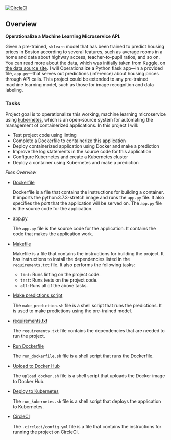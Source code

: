 [![CircleCI](https://dl.circleci.com/status-badge/img/gh/lynnemunini/ml-microservice-kubernetes/tree/main.svg?style=svg)](https://dl.circleci.com/status-badge/redirect/gh/lynnemunini/ml-microservice-kubernetes/tree/main)

## Overview

**Operationalize a Machine Learning Microservice API.**


Given a pre-trained, `sklearn` model that has been trained to predict housing prices in Boston according to several features, such as average rooms in a home and data about highway access, teacher-to-pupil ratios, and so on. You can read more about the data, which was initially taken from Kaggle, on [the data source site](https://www.kaggle.com/c/boston-housing). I will Operationalize a Python flask app—in a provided file, `app.py`—that serves out predictions (inference) about housing prices through API calls. This project could be extended to any pre-trained machine learning model, such as those for image recognition and data labeling.

### Tasks

Project goal is to operationalize this working, machine learning microservice using [kubernetes](https://kubernetes.io/), which is an open-source system for automating the management of containerized applications. In this project I will:
* Test project code using linting
* Complete a Dockerfile to containerize this application
* Deploy containerized application using Docker and make a prediction
* Improve the log statements in the source code for this application
* Configure Kubernetes and create a Kubernetes cluster
* Deploy a container using Kubernetes and make a prediction

*Files Overview*

* [Dockerfile](Dockerfile)
  
  Dockerfile is a file that contains the instructions for building a container. It imports the python:3.7.3-stretch image and runs the `app.py` file. It also specifies the port that the application will be served on. The `app.py` file is the source code for the application.

* [app.py](app.py)
  
  The `app.py` file is the source code for the application. It contains the code that makes the application work.

* [Makefile](Makefile)
  
  Makefile is a file that contains the instructions for building the project. It has instructions to install the dependencies listed in the `requirements.txt` file. It also performs the following tasks:
    * `lint`: Runs linting on the project code.
    * `test`: Runs tests on the project code.
    * `all`: Runs all of the above tasks.
  
* [Make predictions script](make_prediction.sh)
  
    The `make_prediction.sh` file is a shell script that runs the predictions. It is used to make predictions using the pre-trained model.

* [requirements.txt](requirements.txt)
  
  The `requirements.txt` file contains the dependencies that are needed to run the project.

* [Run Dockerfile](run_dockerfile.sh)
  
  The `run_dockerfile.sh` file is a shell script that runs the Dockerfile.

* [Upload to Docker Hub](upload_docker.sh)
  
  The `upload_docker.sh` file is a shell script that uploads the Docker image to Docker Hub.
  
* [Deploy to Kubernetes](run_kubernetes.sh)
  
  The `run_kubernetes.sh` file is a shell script that deploys the application to Kubernetes. 

* [CircleCI](.circleci/config.yml)
    
  The `.circleci/config.yml` file is a file that contains the instructions for running the project on CircleCI.
